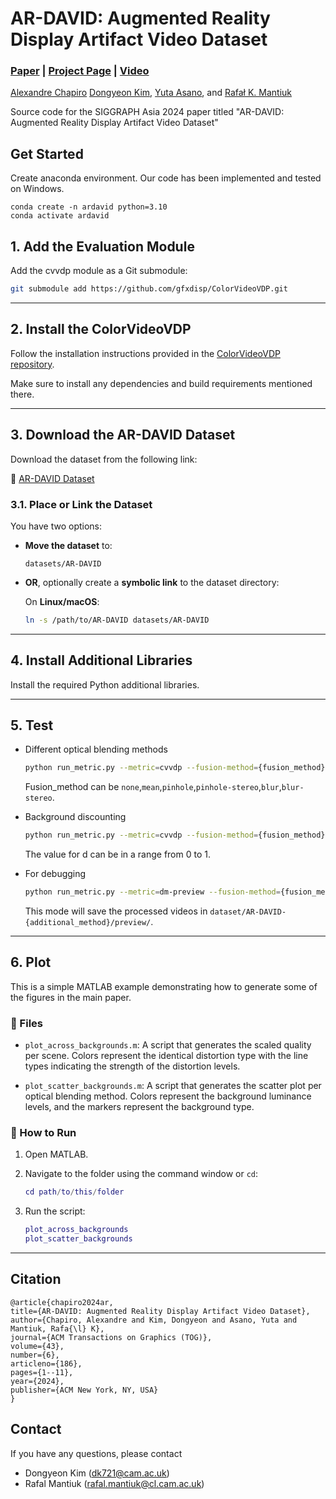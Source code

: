 # AR-DAVID: Augmented Reality Display Artifact Video Dataset
### [Paper](https://dongyeon93.github.io/assets/pdf/AR_DAVID.pdf) | [Project Page](https://www.cl.cam.ac.uk/research/rainbow/projects/ardavid/) | [Video](https://www.youtube.com/watch?v=DUCRmwqt-PE)

[Alexandre Chapiro](https://achapiro.github.io/)
[Dongyeon Kim](https://dongyeon93.github.io/),
[Yuta Asano](),
and [Rafał K. Mantiuk](https://www.cl.cam.ac.uk/~rkm38/)

Source code for the SIGGRAPH Asia 2024 paper titled "AR-DAVID: Augmented Reality Display Artifact Video Dataset"

## Get Started
Create anaconda environment. 
Our code has been implemented and tested on Windows.

```
conda create -n ardavid python=3.10
conda activate ardavid
```

## 1. Add the Evaluation Module
Add the cvvdp module as a Git submodule:

```bash
git submodule add https://github.com/gfxdisp/ColorVideoVDP.git
```

---

## 2. Install the ColorVideoVDP

Follow the installation instructions provided in the [ColorVideoVDP repository](https://github.com/gfxdisp/ColorVideoVDP).

Make sure to install any dependencies and build requirements mentioned there.

---

## 3. Download the AR-DAVID Dataset

Download the dataset from the following link:

🔗 [AR-DAVID Dataset](https://www.repository.cam.ac.uk/items/0b877557-9cde-49f1-a667-e88946573ee1)

### 3.1. Place or Link the Dataset

You have two options:

- **Move the dataset** to:
  ```
  datasets/AR-DAVID
  ```

- **OR**, optionally create a **symbolic link** to the dataset directory:

  On **Linux/macOS**:
  ```bash
  ln -s /path/to/AR-DAVID datasets/AR-DAVID
  ```

---

## 4. Install Additional Libraries

Install the required Python additional libraries.

---

## 5. Test

- Different optical blending methods

  ```bash
  python run_metric.py --metric=cvvdp --fusion-method={fusion_method}
  ```

  Fusion_method can be `none`,`mean`,`pinhole`,`pinhole-stereo`,`blur`,`blur-stereo`.

- Background discounting
  ```bash
  python run_metric.py --metric=cvvdp --fusion-method={fusion_method} --discount_factor={d}
  ```
  The value for d can be in a range from 0 to 1.

- For debugging
  ```bash
  python run_metric.py --metric=dm-preview --fusion-method={fusion_method} --discount_factor={d}
  ```
  This mode will save the processed videos in `dataset/AR-DAVID-{additional_method}/preview/`.

---

## 6. Plot

This is a simple MATLAB example demonstrating how to generate some of the figures in the main paper.

### 📁 Files

- `plot_across_backgrounds.m`: A script that generates the scaled quality per scene.
Colors represent the identical distortion type with the line types indicating the strength of the distortion levels.

- `plot_scatter_backgrounds.m`: A script that generates the scatter plot per optical blending method.
Colors represent the background luminance levels, and the markers represent the background type.

### 🚀 How to Run

1. Open MATLAB.
2. Navigate to the folder using the command window or `cd`:

    ```matlab
    cd path/to/this/folder
    ```

3. Run the script:

    ```matlab
    plot_across_backgrounds
    plot_scatter_backgrounds
    ```

---

## Citation
```
@article{chapiro2024ar,
title={AR-DAVID: Augmented Reality Display Artifact Video Dataset},
author={Chapiro, Alexandre and Kim, Dongyeon and Asano, Yuta and Mantiuk, Rafa{\l} K},
journal={ACM Transactions on Graphics (TOG)},
volume={43},
number={6},
articleno={186},
pages={1--11},
year={2024},
publisher={ACM New York, NY, USA}
}
```

## Contact

If you have any questions, please contact

- Dongyeon Kim (dk721@cam.ac.uk)
- Rafal Mantiuk (rafal.mantiuk@cl.cam.ac.uk)
